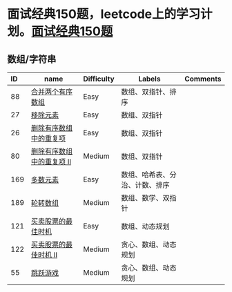 # 面试经典150题，leetcode上的学习计划。[面试经典150题](https://leetcode.cn/studyplan/top-interview-150/)

## 数组/字符串
| ID   | name                                                                                              | Difficulty | Labels                         | Comments |
| :--- | ------------------------------------------------------------------------------------------------- | ---------- | ------------------------------ | -------- |
| 88   | [合并两个有序数组](https://leetcode.cn/problems/merge-sorted-array/)                              | Easy       | 数组、双指针、排序             |          |
| 27   | [移除元素](https://leetcode.cn/problems/remove-element/)                                          | Easy       | 数组、双指针                   |          |
| 26   | [删除有序数组中的重复项](https://leetcode.cn/problems/remove-duplicates-from-sorted-array/)       | Easy       | 数组、双指针                   |          |
| 80   | [删除有序数组中的重复项 II](https://leetcode.cn/problems/remove-duplicates-from-sorted-array-ii/) | Medium     | 数组、双指针                   |          |
| 169  | [多数元素](https://leetcode.cn/problems/majority-element/)                                        | Easy       | 数组、哈希表、分治、计数、排序 |          |
| 189  | [轮转数组](https://leetcode.cn/problems/rotate-array/)                                            | Medium     | 数组、数学、双指针             |          |
| 121  | [买卖股票的最佳时机](https://leetcode.cn/problems/best-time-to-buy-and-sell-stock/)               | Easy       | 数组、动态规划                 |          |
| 122  | [买卖股票的最佳时机 II](https://leetcode.cn/problems/best-time-to-buy-and-sell-stock-ii/)         | Medium     | 贪心、数组、动态规划           |          |
| 55   | [跳跃游戏](https://leetcode.cn/problems/jump-game/)                                               | Medium     | 贪心、数组、动态规划           |
